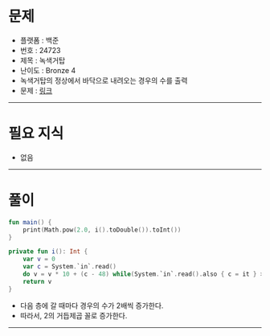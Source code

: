 # 문제
- 플랫폼 : 백준
- 번호 : 24723
- 제목 : 녹색거탑
- 난이도 : Bronze 4
- 녹색거탑의 정상에서 바닥으로 내려오는 경우의 수를 출력
- 문제 : <a href="https://www.acmicpc.net/problem/24723" target="_blank">링크</a>

---

# 필요 지식
- 없음

---

# 풀이
```kotlin
fun main() {
    print(Math.pow(2.0, i().toDouble()).toInt())
}

private fun i(): Int {
    var v = 0
    var c = System.`in`.read()
    do v = v * 10 + (c - 48) while(System.`in`.read().also { c = it } > 47)
    return v
}
```
- 다음 층에 갈 때마다 경우의 수가 2배씩 증가한다.
- 따라서, 2의 거듭제곱 꼴로 증가한다.

---
